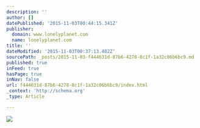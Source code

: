 ```yaml
---
description: ''
author: []
datePublished: '2015-11-03T00:44:15.341Z'
publisher:
  domain: www.lonelyplanet.com
  name: lonelyplanet.com
title: ''
dateModified: '2015-11-03T00:37:13.482Z'
sourcePath: _posts/2015-11-03-f444631d-87b6-4278-8c1f-1a32c06b6bc9.md
published: true
inFeed: true
hasPage: true
inNav: false
url: f444631d-87b6-4278-8c1f-1a32c06b6bc9/index.html
_context: 'http://schema.org'
_type: Article

---
```

![](http://images-resrc.staticlp.com/S=W1000M,H700M/O=85/http://media.lonelyplanet.com/assets/image/4bfb9d0b95390d7b04e9c905332f4c7a188ef7c1c68ecb02b13746da2efbeac5/bc97eec36c2f821cbf15d59770c6bd458ed24418f91095cab3a7f2b15961a4cd.jpg)